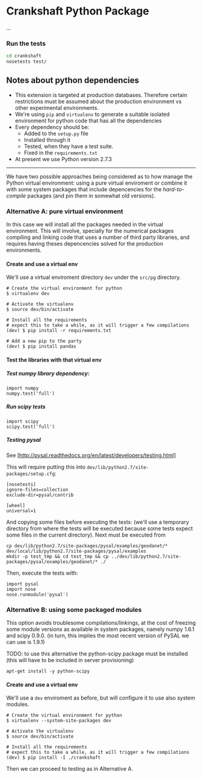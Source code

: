 # Crankshaft Python Package

...
### Run the tests

```bash
cd crankshaft
nosetests test/
```

## Notes about python dependencies
* This extension is targeted at production databases. Therefore certain restrictions must be assumed about the production environment vs other experimental environments.
* We're using `pip` and `virtualenv` to generate a suitable isolated environment for python code that has  all the dependencies
* Every dependency should be:
  - Added to the `setup.py` file
  - Installed through it
  - Tested, when they have a test suite.
  - Fixed in the `requirements.txt`
* At present we use Python version 2.7.3

---

We have two possible approaches being considered as to how manage
the Python virtual environment: using a pure virtual enviroment
or combine it with some system packages that include depencencies
for the *hard-to-compile* packages (and pin them in somewhat old versions).

### Alternative A: pure virtual environment

In this case we will install all the packages needed in the
virtual environment.
This will involve, specially for the numerical packages compiling
and linking code that uses a number of third party libraries,
and requires having theses depencencies solved for the production
environments.

#### Create and use a virtual env

We'll use a virtual enviroment directory `dev`
under the `src/pg` directory.

    # Create the virtual environment for python
    $ virtualenv dev

    # Activate the virtualenv
    $ source dev/bin/activate

    # Install all the requirements
    # expect this to take a while, as it will trigger a few compilations
    (dev) $ pip install -r requirements.txt

    # Add a new pip to the party
    (dev) $ pip install pandas

#### Test the libraries with that virtual env

##### Test numpy library dependency:

    import numpy
    numpy.test('full')

##### Run scipy tests

    import scipy
    scipy.test('full')

##### Testing pysal

See [http://pysal.readthedocs.org/en/latest/developers/testing.html]

This will require putting this into `dev/lib/python2.7/site-packages/setup.cfg`:

```
[nosetests]
ignore-files=collection
exclude-dir=pysal/contrib

[wheel]
universal=1
```

And copying some files before executing the tests:
(we'll use a temporary directory from where the tests will be executed because
some tests expect some files in the current directory). Next must be executed
from

```
cp dev/lib/python2.7/site-packages/pysal/examples/geodanet/* dev/local/lib/python2.7/site-packages/pysal/examples
mkdir -p test_tmp && cd test_tmp && cp ../dev/lib/python2.7/site-packages/pysal/examples/geodanet/* ./
```

Then, execute the tests with:

    import pysal
    import nose
    nose.runmodule('pysal')


### Alternative B: using some packaged modules

This option avoids troublesome compilations/linkings, at the cost
of freezing some module versions as available in system packages,
namely numpy 1.6.1 and scipy 0.9.0. (in turn, this implies
the most recent version of PySAL we can use is 1.9.1)


TODO: to use this alternative the python-scipy package must be
installed (this will have to be included in server provisioning)

```
apt-get install -y python-scipy
```

#### Create and use a virtual env

We'll use a `dev` enviroment as before, but will configure it to
use also system modules.


    # Create the virtual environment for python
    $ virtualenv --system-site-packages dev

    # Activate the virtualenv
    $ source dev/bin/activate

    # Install all the requirements
    # expect this to take a while, as it will trigger a few compilations
    (dev) $ pip install -I ./crankshaft

Then we can proceed to testing as in Alternative A.
